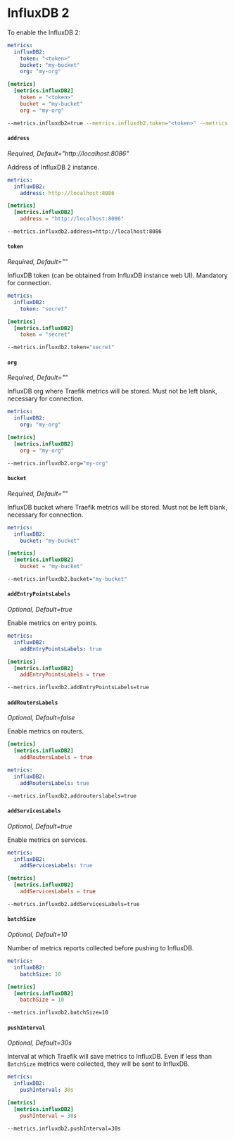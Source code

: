# InfluxDB 2

To enable the InfluxDB 2:

```yaml tab="File (YAML)"
metrics:
  influxDB2:
    token: "<token>"
    bucket: "my-bucket"
    org: "my-org"
```

```toml tab="File (TOML)"
[metrics]
  [metrics.influxDB2]
    token = "<token>"
    bucket = "my-bucket"
    org = "my-org"
```

```bash tab="CLI"
--metrics.influxdb2=true --metrics.influxdb2.token="<token>" --metrics.influxdb2.bucket="my-bucket" --metrics.influxdb2.org="my-org"
```

#### `address`

_Required, Default="http://localhost:8086"_

Address of InfluxDB 2 instance.

```yaml tab="File (YAML)"
metrics:
  influxDB2:
    address: http://localhost:8086
```

```toml tab="File (TOML)"
[metrics]
  [metrics.influxDB2]
    address = "http://localhost:8086"
```

```bash tab="CLI"
--metrics.influxdb2.address=http://localhost:8086
```

#### `token`

_Required, Default=""_

InfluxDB token (can be obtained from InfluxDB instance web UI). Mandatory for connection.

```yaml tab="File (YAML)"
metrics:
  influxDB2:
    token: "secret"
```

```toml tab="File (TOML)"
[metrics]
  [metrics.influxDB2]
    token = "secret"
```

```bash tab="CLI"
--metrics.influxdb2.token="secret"
```

#### `org`

_Required, Default=""_

InfluxDB org where Traefik metrics will be stored. Must not be left blank, necessary for connection.

```yaml tab="File (YAML)"
metrics:
  influxDB2:
    org: "my-org"
```

```toml tab="File (TOML)"
[metrics]
  [metrics.influxDB2]
    org = "my-org"
```

```bash tab="CLI"
--metrics.influxdb2.org="my-org"
```

#### `bucket`

_Required, Default=""_

InfluxDB bucket where Traefik metrics will be stored. Must not be left blank, necessary for connection.

```yaml tab="File (YAML)"
metrics:
  influxDB2:
    bucket: "my-bucket"
```

```toml tab="File (TOML)"
[metrics]
  [metrics.influxDB2]
    bucket = "my-bucket"
```

```bash tab="CLI"
--metrics.influxdb2.bucket="my-bucket"
```

#### `addEntryPointsLabels`

_Optional, Default=true_

Enable metrics on entry points.

```yaml tab="File (YAML)"
metrics:
  influxDB2:
    addEntryPointsLabels: true
```

```toml tab="File (TOML)"
[metrics]
  [metrics.influxDB2]
    addEntryPointsLabels = true
```

```bash tab="CLI"
--metrics.influxdb2.addEntryPointsLabels=true
```

#### `addRoutersLabels`

_Optional, Default=false_

Enable metrics on routers.

```toml tab="File (TOML)"
[metrics]
  [metrics.influxDB2]
    addRoutersLabels = true
```

```yaml tab="File (YAML)"
metrics:
  influxDB2:
    addRoutersLabels: true
```

```bash tab="CLI"
--metrics.influxdb2.addrouterslabels=true
```

#### `addServicesLabels`

_Optional, Default=true_

Enable metrics on services.

```yaml tab="File (YAML)"
metrics:
  influxDB2:
    addServicesLabels: true
```

```toml tab="File (TOML)"
[metrics]
  [metrics.influxDB2]
    addServicesLabels = true
```

```bash tab="CLI"
--metrics.influxdb2.addServicesLabels=true
```

#### `batchSize`

_Optional, Default=10_

Number of metrics reports collected before pushing to InfluxDB.

```yaml tab="File (YAML)"
metrics:
  influxDB2:
    batchSize: 10
```

```toml tab="File (TOML)"
[metrics]
  [metrics.influxDB2]
    batchSize = 10
```

```bash tab="CLI"
--metrics.influxdb2.batchSize=10
```

#### `pushInterval`

_Optional, Default=30s_

Interval at which Traefik will save metrics to InfluxDB. Even if less than `BatchSize` metrics were collected, they will be sent to InfluxDB.

```yaml tab="File (YAML)"
metrics:
  influxDB2:
    pushInterval: 30s
```

```toml tab="File (TOML)"
[metrics]
  [metrics.influxDB2]
    pushInterval = 30s
```

```bash tab="CLI"
--metrics.influxdb2.pushInterval=30s
```
